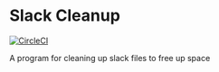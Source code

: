 # Slack Cleanup

[![CircleCI](https://circleci.com/gh/madecomfy/slack-cleanup/tree/master.svg?style=svg&circle-token=4aee14214b029ff6bcb7664e8c403ef1288e84f4)](https://circleci.com/gh/madecomfy/slack-cleanup/tree/master)

A program for cleaning up slack files to free up space
